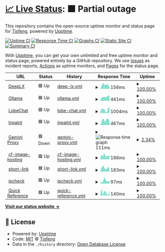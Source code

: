 # [📈 Live Status](https://Tisfeng.github.io/uptime): <!--live status--> **🟧 Partial outage**

This repository contains the open-source uptime monitor and status page for [Tisfeng](https://Tisfeng.github.io/uptime), powered by [Upptime](https://github.com/upptime/upptime).

[![Uptime CI](https://github.com/Tisfeng/Upptime/workflows/Uptime%20CI/badge.svg)](https://github.com/Tisfeng/Upptime/actions?query=workflow%3A%22Uptime+CI%22)
[![Response Time CI](https://github.com/Tisfeng/Upptime/workflows/Response%20Time%20CI/badge.svg)](https://github.com/Tisfeng/Upptime/actions?query=workflow%3A%22Response+Time+CI%22)
[![Graphs CI](https://github.com/Tisfeng/Upptime/workflows/Graphs%20CI/badge.svg)](https://github.com/Tisfeng/Upptime/actions?query=workflow%3A%22Graphs+CI%22)
[![Static Site CI](https://github.com/Tisfeng/Upptime/workflows/Static%20Site%20CI/badge.svg)](https://github.com/Tisfeng/Upptime/actions?query=workflow%3A%22Static+Site+CI%22)
[![Summary CI](https://github.com/Tisfeng/Upptime/workflows/Summary%20CI/badge.svg)](https://github.com/Tisfeng/Upptime/actions?query=workflow%3A%22Summary+CI%22)

With [Upptime](https://upptime.js.org), you can get your own unlimited and free uptime monitor and status page, powered entirely by a GitHub repository. We use [Issues](https://github.com/Tisfeng/Upptime/issues) as incident reports, [Actions](https://github.com/Tisfeng/Upptime/actions) as uptime monitors, and [Pages](https://Tisfeng.github.io/Upptime) for the status page.

<!--start: status pages-->
<!-- This summary is generated by Upptime (https://github.com/upptime/upptime) -->
<!-- Do not edit this manually, your changes will be overwritten -->
<!-- prettier-ignore -->
| URL | Status | History | Response Time | Uptime |
| --- | ------ | ------- | ------------- | ------ |
| <img alt="" src="https://icons.duckduckgo.com/ip3/deeplx.izual.me.ico" height="13"> [DeepLX](https://deeplx.izual.me) | 🟩 Up | [deep-lx.yml](https://github.com/tisfeng/uptime/commits/HEAD/history/deep-lx.yml) | <details><summary><img alt="Response time graph" src="./graphs/deep-lx/response-time-week.png" height="20"> 156ms</summary><br><a href="https://uptime.izual.me/history/deep-lx"><img alt="Response time 134" src="https://img.shields.io/endpoint?url=https%3A%2F%2Fraw.githubusercontent.com%2Ftisfeng%2Fuptime%2FHEAD%2Fapi%2Fdeep-lx%2Fresponse-time.json"></a><br><a href="https://uptime.izual.me/history/deep-lx"><img alt="24-hour response time 74" src="https://img.shields.io/endpoint?url=https%3A%2F%2Fraw.githubusercontent.com%2Ftisfeng%2Fuptime%2FHEAD%2Fapi%2Fdeep-lx%2Fresponse-time-day.json"></a><br><a href="https://uptime.izual.me/history/deep-lx"><img alt="7-day response time 156" src="https://img.shields.io/endpoint?url=https%3A%2F%2Fraw.githubusercontent.com%2Ftisfeng%2Fuptime%2FHEAD%2Fapi%2Fdeep-lx%2Fresponse-time-week.json"></a><br><a href="https://uptime.izual.me/history/deep-lx"><img alt="30-day response time 121" src="https://img.shields.io/endpoint?url=https%3A%2F%2Fraw.githubusercontent.com%2Ftisfeng%2Fuptime%2FHEAD%2Fapi%2Fdeep-lx%2Fresponse-time-month.json"></a><br><a href="https://uptime.izual.me/history/deep-lx"><img alt="1-year response time 134" src="https://img.shields.io/endpoint?url=https%3A%2F%2Fraw.githubusercontent.com%2Ftisfeng%2Fuptime%2FHEAD%2Fapi%2Fdeep-lx%2Fresponse-time-year.json"></a></details> | <details><summary><a href="https://uptime.izual.me/history/deep-lx">100.00%</a></summary><a href="https://uptime.izual.me/history/deep-lx"><img alt="All-time uptime 100.00%" src="https://img.shields.io/endpoint?url=https%3A%2F%2Fraw.githubusercontent.com%2Ftisfeng%2Fuptime%2FHEAD%2Fapi%2Fdeep-lx%2Fuptime.json"></a><br><a href="https://uptime.izual.me/history/deep-lx"><img alt="24-hour uptime 100.00%" src="https://img.shields.io/endpoint?url=https%3A%2F%2Fraw.githubusercontent.com%2Ftisfeng%2Fuptime%2FHEAD%2Fapi%2Fdeep-lx%2Fuptime-day.json"></a><br><a href="https://uptime.izual.me/history/deep-lx"><img alt="7-day uptime 100.00%" src="https://img.shields.io/endpoint?url=https%3A%2F%2Fraw.githubusercontent.com%2Ftisfeng%2Fuptime%2FHEAD%2Fapi%2Fdeep-lx%2Fuptime-week.json"></a><br><a href="https://uptime.izual.me/history/deep-lx"><img alt="30-day uptime 100.00%" src="https://img.shields.io/endpoint?url=https%3A%2F%2Fraw.githubusercontent.com%2Ftisfeng%2Fuptime%2FHEAD%2Fapi%2Fdeep-lx%2Fuptime-month.json"></a><br><a href="https://uptime.izual.me/history/deep-lx"><img alt="1-year uptime 100.00%" src="https://img.shields.io/endpoint?url=https%3A%2F%2Fraw.githubusercontent.com%2Ftisfeng%2Fuptime%2FHEAD%2Fapi%2Fdeep-lx%2Fuptime-year.json"></a></details>
| <img alt="" src="https://icons.duckduckgo.com/ip3/ollama.izual.me.ico" height="13"> [Ollama](https://ollama.izual.me) | 🟩 Up | [ollama.yml](https://github.com/tisfeng/uptime/commits/HEAD/history/ollama.yml) | <details><summary><img alt="Response time graph" src="./graphs/ollama/response-time-week.png" height="20"> 441ms</summary><br><a href="https://uptime.izual.me/history/ollama"><img alt="Response time 441" src="https://img.shields.io/endpoint?url=https%3A%2F%2Fraw.githubusercontent.com%2Ftisfeng%2Fuptime%2FHEAD%2Fapi%2Follama%2Fresponse-time.json"></a><br><a href="https://uptime.izual.me/history/ollama"><img alt="24-hour response time 441" src="https://img.shields.io/endpoint?url=https%3A%2F%2Fraw.githubusercontent.com%2Ftisfeng%2Fuptime%2FHEAD%2Fapi%2Follama%2Fresponse-time-day.json"></a><br><a href="https://uptime.izual.me/history/ollama"><img alt="7-day response time 441" src="https://img.shields.io/endpoint?url=https%3A%2F%2Fraw.githubusercontent.com%2Ftisfeng%2Fuptime%2FHEAD%2Fapi%2Follama%2Fresponse-time-week.json"></a><br><a href="https://uptime.izual.me/history/ollama"><img alt="30-day response time 441" src="https://img.shields.io/endpoint?url=https%3A%2F%2Fraw.githubusercontent.com%2Ftisfeng%2Fuptime%2FHEAD%2Fapi%2Follama%2Fresponse-time-month.json"></a><br><a href="https://uptime.izual.me/history/ollama"><img alt="1-year response time 441" src="https://img.shields.io/endpoint?url=https%3A%2F%2Fraw.githubusercontent.com%2Ftisfeng%2Fuptime%2FHEAD%2Fapi%2Follama%2Fresponse-time-year.json"></a></details> | <details><summary><a href="https://uptime.izual.me/history/ollama">100.00%</a></summary><a href="https://uptime.izual.me/history/ollama"><img alt="All-time uptime 100.00%" src="https://img.shields.io/endpoint?url=https%3A%2F%2Fraw.githubusercontent.com%2Ftisfeng%2Fuptime%2FHEAD%2Fapi%2Follama%2Fuptime.json"></a><br><a href="https://uptime.izual.me/history/ollama"><img alt="24-hour uptime 100.00%" src="https://img.shields.io/endpoint?url=https%3A%2F%2Fraw.githubusercontent.com%2Ftisfeng%2Fuptime%2FHEAD%2Fapi%2Follama%2Fuptime-day.json"></a><br><a href="https://uptime.izual.me/history/ollama"><img alt="7-day uptime 100.00%" src="https://img.shields.io/endpoint?url=https%3A%2F%2Fraw.githubusercontent.com%2Ftisfeng%2Fuptime%2FHEAD%2Fapi%2Follama%2Fuptime-week.json"></a><br><a href="https://uptime.izual.me/history/ollama"><img alt="30-day uptime 100.00%" src="https://img.shields.io/endpoint?url=https%3A%2F%2Fraw.githubusercontent.com%2Ftisfeng%2Fuptime%2FHEAD%2Fapi%2Follama%2Fuptime-month.json"></a><br><a href="https://uptime.izual.me/history/ollama"><img alt="1-year uptime 100.00%" src="https://img.shields.io/endpoint?url=https%3A%2F%2Fraw.githubusercontent.com%2Ftisfeng%2Fuptime%2FHEAD%2Fapi%2Follama%2Fuptime-year.json"></a></details>
| <img alt="" src="https://icons.duckduckgo.com/ip3/chat.izual.me.ico" height="13"> [LobeChat](https://chat.izual.me) | 🟩 Up | [lobe-chat.yml](https://github.com/tisfeng/uptime/commits/HEAD/history/lobe-chat.yml) | <details><summary><img alt="Response time graph" src="./graphs/lobe-chat/response-time-week.png" height="20"> 1004ms</summary><br><a href="https://uptime.izual.me/history/lobe-chat"><img alt="Response time 1004" src="https://img.shields.io/endpoint?url=https%3A%2F%2Fraw.githubusercontent.com%2Ftisfeng%2Fuptime%2FHEAD%2Fapi%2Flobe-chat%2Fresponse-time.json"></a><br><a href="https://uptime.izual.me/history/lobe-chat"><img alt="24-hour response time 1004" src="https://img.shields.io/endpoint?url=https%3A%2F%2Fraw.githubusercontent.com%2Ftisfeng%2Fuptime%2FHEAD%2Fapi%2Flobe-chat%2Fresponse-time-day.json"></a><br><a href="https://uptime.izual.me/history/lobe-chat"><img alt="7-day response time 1004" src="https://img.shields.io/endpoint?url=https%3A%2F%2Fraw.githubusercontent.com%2Ftisfeng%2Fuptime%2FHEAD%2Fapi%2Flobe-chat%2Fresponse-time-week.json"></a><br><a href="https://uptime.izual.me/history/lobe-chat"><img alt="30-day response time 1004" src="https://img.shields.io/endpoint?url=https%3A%2F%2Fraw.githubusercontent.com%2Ftisfeng%2Fuptime%2FHEAD%2Fapi%2Flobe-chat%2Fresponse-time-month.json"></a><br><a href="https://uptime.izual.me/history/lobe-chat"><img alt="1-year response time 1004" src="https://img.shields.io/endpoint?url=https%3A%2F%2Fraw.githubusercontent.com%2Ftisfeng%2Fuptime%2FHEAD%2Fapi%2Flobe-chat%2Fresponse-time-year.json"></a></details> | <details><summary><a href="https://uptime.izual.me/history/lobe-chat">100.00%</a></summary><a href="https://uptime.izual.me/history/lobe-chat"><img alt="All-time uptime 100.00%" src="https://img.shields.io/endpoint?url=https%3A%2F%2Fraw.githubusercontent.com%2Ftisfeng%2Fuptime%2FHEAD%2Fapi%2Flobe-chat%2Fuptime.json"></a><br><a href="https://uptime.izual.me/history/lobe-chat"><img alt="24-hour uptime 100.00%" src="https://img.shields.io/endpoint?url=https%3A%2F%2Fraw.githubusercontent.com%2Ftisfeng%2Fuptime%2FHEAD%2Fapi%2Flobe-chat%2Fuptime-day.json"></a><br><a href="https://uptime.izual.me/history/lobe-chat"><img alt="7-day uptime 100.00%" src="https://img.shields.io/endpoint?url=https%3A%2F%2Fraw.githubusercontent.com%2Ftisfeng%2Fuptime%2FHEAD%2Fapi%2Flobe-chat%2Fuptime-week.json"></a><br><a href="https://uptime.izual.me/history/lobe-chat"><img alt="30-day uptime 100.00%" src="https://img.shields.io/endpoint?url=https%3A%2F%2Fraw.githubusercontent.com%2Ftisfeng%2Fuptime%2FHEAD%2Fapi%2Flobe-chat%2Fuptime-month.json"></a><br><a href="https://uptime.izual.me/history/lobe-chat"><img alt="1-year uptime 100.00%" src="https://img.shields.io/endpoint?url=https%3A%2F%2Fraw.githubusercontent.com%2Ftisfeng%2Fuptime%2FHEAD%2Fapi%2Flobe-chat%2Fuptime-year.json"></a></details>
| <img alt="" src="https://icons.duckduckgo.com/ip3/inpaint.izual.me.ico" height="13"> [Inpaint](https://inpaint.izual.me) | 🟩 Up | [inpaint.yml](https://github.com/tisfeng/uptime/commits/HEAD/history/inpaint.yml) | <details><summary><img alt="Response time graph" src="./graphs/inpaint/response-time-week.png" height="20"> 467ms</summary><br><a href="https://uptime.izual.me/history/inpaint"><img alt="Response time 467" src="https://img.shields.io/endpoint?url=https%3A%2F%2Fraw.githubusercontent.com%2Ftisfeng%2Fuptime%2FHEAD%2Fapi%2Finpaint%2Fresponse-time.json"></a><br><a href="https://uptime.izual.me/history/inpaint"><img alt="24-hour response time 467" src="https://img.shields.io/endpoint?url=https%3A%2F%2Fraw.githubusercontent.com%2Ftisfeng%2Fuptime%2FHEAD%2Fapi%2Finpaint%2Fresponse-time-day.json"></a><br><a href="https://uptime.izual.me/history/inpaint"><img alt="7-day response time 467" src="https://img.shields.io/endpoint?url=https%3A%2F%2Fraw.githubusercontent.com%2Ftisfeng%2Fuptime%2FHEAD%2Fapi%2Finpaint%2Fresponse-time-week.json"></a><br><a href="https://uptime.izual.me/history/inpaint"><img alt="30-day response time 467" src="https://img.shields.io/endpoint?url=https%3A%2F%2Fraw.githubusercontent.com%2Ftisfeng%2Fuptime%2FHEAD%2Fapi%2Finpaint%2Fresponse-time-month.json"></a><br><a href="https://uptime.izual.me/history/inpaint"><img alt="1-year response time 467" src="https://img.shields.io/endpoint?url=https%3A%2F%2Fraw.githubusercontent.com%2Ftisfeng%2Fuptime%2FHEAD%2Fapi%2Finpaint%2Fresponse-time-year.json"></a></details> | <details><summary><a href="https://uptime.izual.me/history/inpaint">100.00%</a></summary><a href="https://uptime.izual.me/history/inpaint"><img alt="All-time uptime 100.00%" src="https://img.shields.io/endpoint?url=https%3A%2F%2Fraw.githubusercontent.com%2Ftisfeng%2Fuptime%2FHEAD%2Fapi%2Finpaint%2Fuptime.json"></a><br><a href="https://uptime.izual.me/history/inpaint"><img alt="24-hour uptime 100.00%" src="https://img.shields.io/endpoint?url=https%3A%2F%2Fraw.githubusercontent.com%2Ftisfeng%2Fuptime%2FHEAD%2Fapi%2Finpaint%2Fuptime-day.json"></a><br><a href="https://uptime.izual.me/history/inpaint"><img alt="7-day uptime 100.00%" src="https://img.shields.io/endpoint?url=https%3A%2F%2Fraw.githubusercontent.com%2Ftisfeng%2Fuptime%2FHEAD%2Fapi%2Finpaint%2Fuptime-week.json"></a><br><a href="https://uptime.izual.me/history/inpaint"><img alt="30-day uptime 100.00%" src="https://img.shields.io/endpoint?url=https%3A%2F%2Fraw.githubusercontent.com%2Ftisfeng%2Fuptime%2FHEAD%2Fapi%2Finpaint%2Fuptime-month.json"></a><br><a href="https://uptime.izual.me/history/inpaint"><img alt="1-year uptime 100.00%" src="https://img.shields.io/endpoint?url=https%3A%2F%2Fraw.githubusercontent.com%2Ftisfeng%2Fuptime%2FHEAD%2Fapi%2Finpaint%2Fuptime-year.json"></a></details>
| <img alt="" src="https://icons.duckduckgo.com/ip3/gemini.izual.me.ico" height="13"> [Gemini Proxy](https://gemini.izual.me) | 🟥 Down | [gemini-proxy.yml](https://github.com/tisfeng/uptime/commits/HEAD/history/gemini-proxy.yml) | <details><summary><img alt="Response time graph" src="./graphs/gemini-proxy/response-time-week.png" height="20"> 111ms</summary><br><a href="https://uptime.izual.me/history/gemini-proxy"><img alt="Response time 111" src="https://img.shields.io/endpoint?url=https%3A%2F%2Fraw.githubusercontent.com%2Ftisfeng%2Fuptime%2FHEAD%2Fapi%2Fgemini-proxy%2Fresponse-time.json"></a><br><a href="https://uptime.izual.me/history/gemini-proxy"><img alt="24-hour response time 111" src="https://img.shields.io/endpoint?url=https%3A%2F%2Fraw.githubusercontent.com%2Ftisfeng%2Fuptime%2FHEAD%2Fapi%2Fgemini-proxy%2Fresponse-time-day.json"></a><br><a href="https://uptime.izual.me/history/gemini-proxy"><img alt="7-day response time 111" src="https://img.shields.io/endpoint?url=https%3A%2F%2Fraw.githubusercontent.com%2Ftisfeng%2Fuptime%2FHEAD%2Fapi%2Fgemini-proxy%2Fresponse-time-week.json"></a><br><a href="https://uptime.izual.me/history/gemini-proxy"><img alt="30-day response time 111" src="https://img.shields.io/endpoint?url=https%3A%2F%2Fraw.githubusercontent.com%2Ftisfeng%2Fuptime%2FHEAD%2Fapi%2Fgemini-proxy%2Fresponse-time-month.json"></a><br><a href="https://uptime.izual.me/history/gemini-proxy"><img alt="1-year response time 111" src="https://img.shields.io/endpoint?url=https%3A%2F%2Fraw.githubusercontent.com%2Ftisfeng%2Fuptime%2FHEAD%2Fapi%2Fgemini-proxy%2Fresponse-time-year.json"></a></details> | <details><summary><a href="https://uptime.izual.me/history/gemini-proxy">2.34%</a></summary><a href="https://uptime.izual.me/history/gemini-proxy"><img alt="All-time uptime 2.34%" src="https://img.shields.io/endpoint?url=https%3A%2F%2Fraw.githubusercontent.com%2Ftisfeng%2Fuptime%2FHEAD%2Fapi%2Fgemini-proxy%2Fuptime.json"></a><br><a href="https://uptime.izual.me/history/gemini-proxy"><img alt="24-hour uptime 2.34%" src="https://img.shields.io/endpoint?url=https%3A%2F%2Fraw.githubusercontent.com%2Ftisfeng%2Fuptime%2FHEAD%2Fapi%2Fgemini-proxy%2Fuptime-day.json"></a><br><a href="https://uptime.izual.me/history/gemini-proxy"><img alt="7-day uptime 2.34%" src="https://img.shields.io/endpoint?url=https%3A%2F%2Fraw.githubusercontent.com%2Ftisfeng%2Fuptime%2FHEAD%2Fapi%2Fgemini-proxy%2Fuptime-week.json"></a><br><a href="https://uptime.izual.me/history/gemini-proxy"><img alt="30-day uptime 2.34%" src="https://img.shields.io/endpoint?url=https%3A%2F%2Fraw.githubusercontent.com%2Ftisfeng%2Fuptime%2FHEAD%2Fapi%2Fgemini-proxy%2Fuptime-month.json"></a><br><a href="https://uptime.izual.me/history/gemini-proxy"><img alt="1-year uptime 2.34%" src="https://img.shields.io/endpoint?url=https%3A%2F%2Fraw.githubusercontent.com%2Ftisfeng%2Fuptime%2FHEAD%2Fapi%2Fgemini-proxy%2Fuptime-year.json"></a></details>
| <img alt="" src="https://icons.duckduckgo.com/ip3/image.izual.me.ico" height="13"> [cf-image-hosting](https://image.izual.me) | 🟩 Up | [cf-image-hosting.yml](https://github.com/tisfeng/uptime/commits/HEAD/history/cf-image-hosting.yml) | <details><summary><img alt="Response time graph" src="./graphs/cf-image-hosting/response-time-week.png" height="20"> 186ms</summary><br><a href="https://uptime.izual.me/history/cf-image-hosting"><img alt="Response time 186" src="https://img.shields.io/endpoint?url=https%3A%2F%2Fraw.githubusercontent.com%2Ftisfeng%2Fuptime%2FHEAD%2Fapi%2Fcf-image-hosting%2Fresponse-time.json"></a><br><a href="https://uptime.izual.me/history/cf-image-hosting"><img alt="24-hour response time 186" src="https://img.shields.io/endpoint?url=https%3A%2F%2Fraw.githubusercontent.com%2Ftisfeng%2Fuptime%2FHEAD%2Fapi%2Fcf-image-hosting%2Fresponse-time-day.json"></a><br><a href="https://uptime.izual.me/history/cf-image-hosting"><img alt="7-day response time 186" src="https://img.shields.io/endpoint?url=https%3A%2F%2Fraw.githubusercontent.com%2Ftisfeng%2Fuptime%2FHEAD%2Fapi%2Fcf-image-hosting%2Fresponse-time-week.json"></a><br><a href="https://uptime.izual.me/history/cf-image-hosting"><img alt="30-day response time 186" src="https://img.shields.io/endpoint?url=https%3A%2F%2Fraw.githubusercontent.com%2Ftisfeng%2Fuptime%2FHEAD%2Fapi%2Fcf-image-hosting%2Fresponse-time-month.json"></a><br><a href="https://uptime.izual.me/history/cf-image-hosting"><img alt="1-year response time 186" src="https://img.shields.io/endpoint?url=https%3A%2F%2Fraw.githubusercontent.com%2Ftisfeng%2Fuptime%2FHEAD%2Fapi%2Fcf-image-hosting%2Fresponse-time-year.json"></a></details> | <details><summary><a href="https://uptime.izual.me/history/cf-image-hosting">100.00%</a></summary><a href="https://uptime.izual.me/history/cf-image-hosting"><img alt="All-time uptime 100.00%" src="https://img.shields.io/endpoint?url=https%3A%2F%2Fraw.githubusercontent.com%2Ftisfeng%2Fuptime%2FHEAD%2Fapi%2Fcf-image-hosting%2Fuptime.json"></a><br><a href="https://uptime.izual.me/history/cf-image-hosting"><img alt="24-hour uptime 100.00%" src="https://img.shields.io/endpoint?url=https%3A%2F%2Fraw.githubusercontent.com%2Ftisfeng%2Fuptime%2FHEAD%2Fapi%2Fcf-image-hosting%2Fuptime-day.json"></a><br><a href="https://uptime.izual.me/history/cf-image-hosting"><img alt="7-day uptime 100.00%" src="https://img.shields.io/endpoint?url=https%3A%2F%2Fraw.githubusercontent.com%2Ftisfeng%2Fuptime%2FHEAD%2Fapi%2Fcf-image-hosting%2Fuptime-week.json"></a><br><a href="https://uptime.izual.me/history/cf-image-hosting"><img alt="30-day uptime 100.00%" src="https://img.shields.io/endpoint?url=https%3A%2F%2Fraw.githubusercontent.com%2Ftisfeng%2Fuptime%2FHEAD%2Fapi%2Fcf-image-hosting%2Fuptime-month.json"></a><br><a href="https://uptime.izual.me/history/cf-image-hosting"><img alt="1-year uptime 100.00%" src="https://img.shields.io/endpoint?url=https%3A%2F%2Fraw.githubusercontent.com%2Ftisfeng%2Fuptime%2FHEAD%2Fapi%2Fcf-image-hosting%2Fuptime-year.json"></a></details>
| <img alt="" src="https://icons.duckduckgo.com/ip3/s.izual.me.ico" height="13"> [short-link](https://s.izual.me) | 🟩 Up | [short-link.yml](https://github.com/tisfeng/uptime/commits/HEAD/history/short-link.yml) | <details><summary><img alt="Response time graph" src="./graphs/short-link/response-time-week.png" height="20"> 183ms</summary><br><a href="https://uptime.izual.me/history/short-link"><img alt="Response time 183" src="https://img.shields.io/endpoint?url=https%3A%2F%2Fraw.githubusercontent.com%2Ftisfeng%2Fuptime%2FHEAD%2Fapi%2Fshort-link%2Fresponse-time.json"></a><br><a href="https://uptime.izual.me/history/short-link"><img alt="24-hour response time 183" src="https://img.shields.io/endpoint?url=https%3A%2F%2Fraw.githubusercontent.com%2Ftisfeng%2Fuptime%2FHEAD%2Fapi%2Fshort-link%2Fresponse-time-day.json"></a><br><a href="https://uptime.izual.me/history/short-link"><img alt="7-day response time 183" src="https://img.shields.io/endpoint?url=https%3A%2F%2Fraw.githubusercontent.com%2Ftisfeng%2Fuptime%2FHEAD%2Fapi%2Fshort-link%2Fresponse-time-week.json"></a><br><a href="https://uptime.izual.me/history/short-link"><img alt="30-day response time 183" src="https://img.shields.io/endpoint?url=https%3A%2F%2Fraw.githubusercontent.com%2Ftisfeng%2Fuptime%2FHEAD%2Fapi%2Fshort-link%2Fresponse-time-month.json"></a><br><a href="https://uptime.izual.me/history/short-link"><img alt="1-year response time 183" src="https://img.shields.io/endpoint?url=https%3A%2F%2Fraw.githubusercontent.com%2Ftisfeng%2Fuptime%2FHEAD%2Fapi%2Fshort-link%2Fresponse-time-year.json"></a></details> | <details><summary><a href="https://uptime.izual.me/history/short-link">100.00%</a></summary><a href="https://uptime.izual.me/history/short-link"><img alt="All-time uptime 100.00%" src="https://img.shields.io/endpoint?url=https%3A%2F%2Fraw.githubusercontent.com%2Ftisfeng%2Fuptime%2FHEAD%2Fapi%2Fshort-link%2Fuptime.json"></a><br><a href="https://uptime.izual.me/history/short-link"><img alt="24-hour uptime 100.00%" src="https://img.shields.io/endpoint?url=https%3A%2F%2Fraw.githubusercontent.com%2Ftisfeng%2Fuptime%2FHEAD%2Fapi%2Fshort-link%2Fuptime-day.json"></a><br><a href="https://uptime.izual.me/history/short-link"><img alt="7-day uptime 100.00%" src="https://img.shields.io/endpoint?url=https%3A%2F%2Fraw.githubusercontent.com%2Ftisfeng%2Fuptime%2FHEAD%2Fapi%2Fshort-link%2Fuptime-week.json"></a><br><a href="https://uptime.izual.me/history/short-link"><img alt="30-day uptime 100.00%" src="https://img.shields.io/endpoint?url=https%3A%2F%2Fraw.githubusercontent.com%2Ftisfeng%2Fuptime%2FHEAD%2Fapi%2Fshort-link%2Fuptime-month.json"></a><br><a href="https://uptime.izual.me/history/short-link"><img alt="1-year uptime 100.00%" src="https://img.shields.io/endpoint?url=https%3A%2F%2Fraw.githubusercontent.com%2Ftisfeng%2Fuptime%2FHEAD%2Fapi%2Fshort-link%2Fuptime-year.json"></a></details>
| <img alt="" src="https://icons.duckduckgo.com/ip3/ipcheck.izual.me.ico" height="13"> [ipcheck](https://ipcheck.izual.me) | 🟩 Up | [ipcheck.yml](https://github.com/tisfeng/uptime/commits/HEAD/history/ipcheck.yml) | <details><summary><img alt="Response time graph" src="./graphs/ipcheck/response-time-week.png" height="20"> 97ms</summary><br><a href="https://uptime.izual.me/history/ipcheck"><img alt="Response time 97" src="https://img.shields.io/endpoint?url=https%3A%2F%2Fraw.githubusercontent.com%2Ftisfeng%2Fuptime%2FHEAD%2Fapi%2Fipcheck%2Fresponse-time.json"></a><br><a href="https://uptime.izual.me/history/ipcheck"><img alt="24-hour response time 97" src="https://img.shields.io/endpoint?url=https%3A%2F%2Fraw.githubusercontent.com%2Ftisfeng%2Fuptime%2FHEAD%2Fapi%2Fipcheck%2Fresponse-time-day.json"></a><br><a href="https://uptime.izual.me/history/ipcheck"><img alt="7-day response time 97" src="https://img.shields.io/endpoint?url=https%3A%2F%2Fraw.githubusercontent.com%2Ftisfeng%2Fuptime%2FHEAD%2Fapi%2Fipcheck%2Fresponse-time-week.json"></a><br><a href="https://uptime.izual.me/history/ipcheck"><img alt="30-day response time 97" src="https://img.shields.io/endpoint?url=https%3A%2F%2Fraw.githubusercontent.com%2Ftisfeng%2Fuptime%2FHEAD%2Fapi%2Fipcheck%2Fresponse-time-month.json"></a><br><a href="https://uptime.izual.me/history/ipcheck"><img alt="1-year response time 97" src="https://img.shields.io/endpoint?url=https%3A%2F%2Fraw.githubusercontent.com%2Ftisfeng%2Fuptime%2FHEAD%2Fapi%2Fipcheck%2Fresponse-time-year.json"></a></details> | <details><summary><a href="https://uptime.izual.me/history/ipcheck">100.00%</a></summary><a href="https://uptime.izual.me/history/ipcheck"><img alt="All-time uptime 100.00%" src="https://img.shields.io/endpoint?url=https%3A%2F%2Fraw.githubusercontent.com%2Ftisfeng%2Fuptime%2FHEAD%2Fapi%2Fipcheck%2Fuptime.json"></a><br><a href="https://uptime.izual.me/history/ipcheck"><img alt="24-hour uptime 100.00%" src="https://img.shields.io/endpoint?url=https%3A%2F%2Fraw.githubusercontent.com%2Ftisfeng%2Fuptime%2FHEAD%2Fapi%2Fipcheck%2Fuptime-day.json"></a><br><a href="https://uptime.izual.me/history/ipcheck"><img alt="7-day uptime 100.00%" src="https://img.shields.io/endpoint?url=https%3A%2F%2Fraw.githubusercontent.com%2Ftisfeng%2Fuptime%2FHEAD%2Fapi%2Fipcheck%2Fuptime-week.json"></a><br><a href="https://uptime.izual.me/history/ipcheck"><img alt="30-day uptime 100.00%" src="https://img.shields.io/endpoint?url=https%3A%2F%2Fraw.githubusercontent.com%2Ftisfeng%2Fuptime%2FHEAD%2Fapi%2Fipcheck%2Fuptime-month.json"></a><br><a href="https://uptime.izual.me/history/ipcheck"><img alt="1-year uptime 100.00%" src="https://img.shields.io/endpoint?url=https%3A%2F%2Fraw.githubusercontent.com%2Ftisfeng%2Fuptime%2FHEAD%2Fapi%2Fipcheck%2Fuptime-year.json"></a></details>
| <img alt="" src="https://icons.duckduckgo.com/ip3/ref.izual.me.ico" height="13"> [Quick Reference](https://ref.izual.me) | 🟩 Up | [quick-reference.yml](https://github.com/tisfeng/uptime/commits/HEAD/history/quick-reference.yml) | <details><summary><img alt="Response time graph" src="./graphs/quick-reference/response-time-week.png" height="20"> 140ms</summary><br><a href="https://uptime.izual.me/history/quick-reference"><img alt="Response time 140" src="https://img.shields.io/endpoint?url=https%3A%2F%2Fraw.githubusercontent.com%2Ftisfeng%2Fuptime%2FHEAD%2Fapi%2Fquick-reference%2Fresponse-time.json"></a><br><a href="https://uptime.izual.me/history/quick-reference"><img alt="24-hour response time 140" src="https://img.shields.io/endpoint?url=https%3A%2F%2Fraw.githubusercontent.com%2Ftisfeng%2Fuptime%2FHEAD%2Fapi%2Fquick-reference%2Fresponse-time-day.json"></a><br><a href="https://uptime.izual.me/history/quick-reference"><img alt="7-day response time 140" src="https://img.shields.io/endpoint?url=https%3A%2F%2Fraw.githubusercontent.com%2Ftisfeng%2Fuptime%2FHEAD%2Fapi%2Fquick-reference%2Fresponse-time-week.json"></a><br><a href="https://uptime.izual.me/history/quick-reference"><img alt="30-day response time 140" src="https://img.shields.io/endpoint?url=https%3A%2F%2Fraw.githubusercontent.com%2Ftisfeng%2Fuptime%2FHEAD%2Fapi%2Fquick-reference%2Fresponse-time-month.json"></a><br><a href="https://uptime.izual.me/history/quick-reference"><img alt="1-year response time 140" src="https://img.shields.io/endpoint?url=https%3A%2F%2Fraw.githubusercontent.com%2Ftisfeng%2Fuptime%2FHEAD%2Fapi%2Fquick-reference%2Fresponse-time-year.json"></a></details> | <details><summary><a href="https://uptime.izual.me/history/quick-reference">100.00%</a></summary><a href="https://uptime.izual.me/history/quick-reference"><img alt="All-time uptime 100.00%" src="https://img.shields.io/endpoint?url=https%3A%2F%2Fraw.githubusercontent.com%2Ftisfeng%2Fuptime%2FHEAD%2Fapi%2Fquick-reference%2Fuptime.json"></a><br><a href="https://uptime.izual.me/history/quick-reference"><img alt="24-hour uptime 100.00%" src="https://img.shields.io/endpoint?url=https%3A%2F%2Fraw.githubusercontent.com%2Ftisfeng%2Fuptime%2FHEAD%2Fapi%2Fquick-reference%2Fuptime-day.json"></a><br><a href="https://uptime.izual.me/history/quick-reference"><img alt="7-day uptime 100.00%" src="https://img.shields.io/endpoint?url=https%3A%2F%2Fraw.githubusercontent.com%2Ftisfeng%2Fuptime%2FHEAD%2Fapi%2Fquick-reference%2Fuptime-week.json"></a><br><a href="https://uptime.izual.me/history/quick-reference"><img alt="30-day uptime 100.00%" src="https://img.shields.io/endpoint?url=https%3A%2F%2Fraw.githubusercontent.com%2Ftisfeng%2Fuptime%2FHEAD%2Fapi%2Fquick-reference%2Fuptime-month.json"></a><br><a href="https://uptime.izual.me/history/quick-reference"><img alt="1-year uptime 100.00%" src="https://img.shields.io/endpoint?url=https%3A%2F%2Fraw.githubusercontent.com%2Ftisfeng%2Fuptime%2FHEAD%2Fapi%2Fquick-reference%2Fuptime-year.json"></a></details>

<!--end: status pages-->

[**Visit our status website →**](https://Tisfeng.github.io/Upptime)

## 📄 License

- Powered by: [Upptime](https://github.com/upptime/upptime)
- Code: [MIT](./LICENSE) © [Tisfeng](https://Tisfeng.github.io/Upptime)
- Data in the `./history` directory: [Open Database License](https://opendatacommons.org/licenses/odbl/1-0/)
